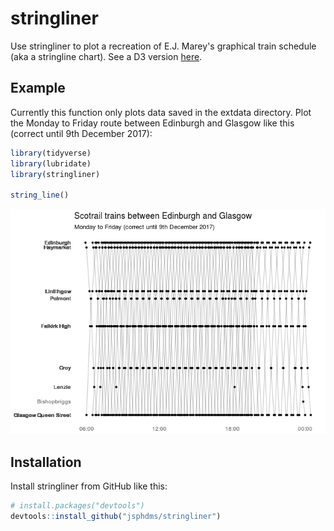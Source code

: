 
<!-- README.md is generated from README.Rmd. Please edit that file -->
stringliner
===========

Use stringliner to plot a recreation of E.J. Marey's graphical train schedule (aka a stringline chart). See a D3 version [here](https://bl.ocks.org/mbostock/5544008).

Example
-------

Currently this function only plots data saved in the extdata directory. Plot the Monday to Friday route between Edinburgh and Glasgow like this (correct until 9th December 2017):

``` r
library(tidyverse)
library(lubridate)
library(stringliner)

string_line()
```

![](README-example-1.png)

Installation
------------

Install stringliner from GitHub like this:

``` r
# install.packages("devtools")
devtools::install_github("jsphdms/stringliner")
```
